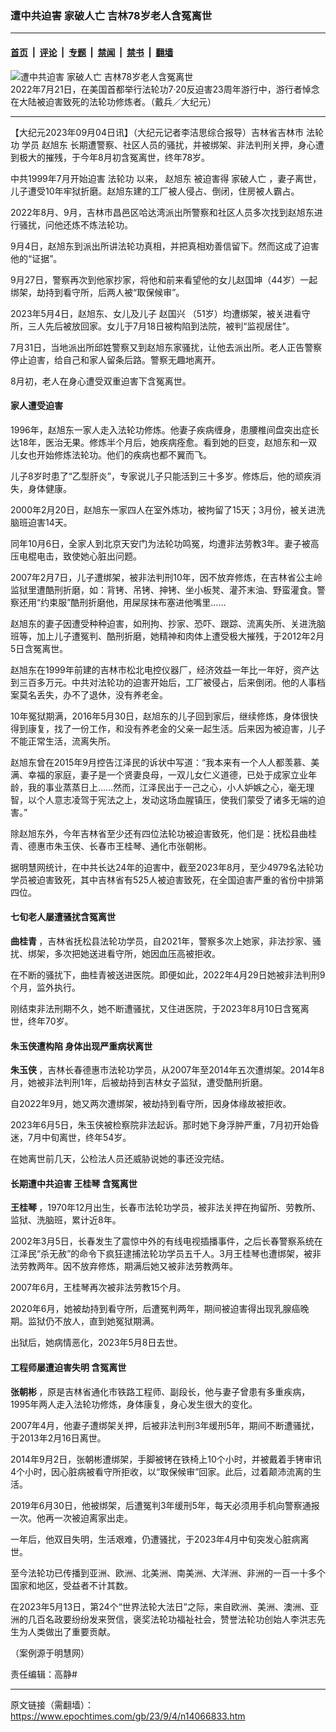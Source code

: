 ### 遭中共迫害 家破人亡 吉林78岁老人含冤离世

---

#### [首页](../../../..?n14066833) &nbsp;|&nbsp; [评论](../../../../../epoch-comment?n14066833) &nbsp;|&nbsp; [专题](../../../../../epoch-special?n14066833) &nbsp;|&nbsp; [禁闻](../../../../../epoch-news?n14066833) &nbsp;|&nbsp; [禁书](../../../../../books?n14066833) &nbsp;|&nbsp; [翻墙](https://github.com/gfw-breaker/nogfw/blob/master/README.md?n14066833)


<div><img alt="遭中共迫害 家破人亡 吉林78岁老人含冤离世" class="attachment-djy_600_400 size-djy_600_400 wp-post-image" src="https://i.epochtimes.com/assets/uploads/2022/08/id13797604-2207211658011973-600x400.jpeg"/>
<div class="caption">
 2022年7月21日，在美国首都举行法轮功7·20反迫害23周年游行中，游行者悼念在大陆被迫害致死的法轮功修炼者。（戴兵／大纪元）
</div></div><hr/><div class="post_content" id="artbody" itemprop="articleBody">
 <!-- article content begin -->
 <p>
  【大纪元2023年09月04日讯】（大纪元记者李洁思综合报导）吉林省吉林市
  <ok href="https://www.epochtimes.com/gb/tag/%E6%B3%95%E8%BD%AE%E5%8A%9F.html">
   法轮功
  </ok>
  学员
  <ok href="https://www.epochtimes.com/gb/tag/%E8%B5%B5%E6%97%AD%E4%B8%9C.html">
   赵旭东
  </ok>
  长期遭警察、社区人员的骚扰，并被绑架、非法判刑关押，身心遭到极大的摧残，于今年8月初含冤离世，终年78岁。
 </p>
 <p>
  中共1999年7月开始迫害
  <ok href="https://www.epochtimes.com/gb/tag/%E6%B3%95%E8%BD%AE%E5%8A%9F.html">
   法轮功
  </ok>
  以来，
  <ok href="https://www.epochtimes.com/gb/tag/%E8%B5%B5%E6%97%AD%E4%B8%9C.html">
   赵旭东
  </ok>
  被迫害得
  <ok href="https://www.epochtimes.com/gb/tag/%E5%AE%B6%E7%A0%B4%E4%BA%BA%E4%BA%A1.html">
   家破人亡
  </ok>
  ，妻子离世，儿子遭受10年牢狱折磨。赵旭东建的工厂被人侵占、倒闭，住房被人霸占。
 </p>
 <p>
  <center>
  </center>
  <p>
   2022年8月、9月，吉林市昌邑区哈达湾派出所警察和社区人员多次找到赵旭东进行骚扰，问他还炼不炼法轮功。
  </p>
  <p>
   9月4日，赵旭东到派出所讲法轮功真相，并把真相劝善信留下。然而这成了迫害他的“证据”。
  </p>
  <p>
   9月27日，警察再次到他家抄家，将他和前来看望他的女儿赵国坤（44岁）一起绑架，劫持到看守所，后两人被“取保候审”。
  </p>
  <p>
   2023年5月4日，赵旭东、女儿及儿子
   <ok href="https://www.epochtimes.com/gb/tag/%E8%B5%B5%E5%9B%BD%E5%85%B4.html">
    赵国兴
   </ok>
   （51岁）均遭绑架，被关进看守所，三人先后被放回家。女儿于7月18日被构陷到法院，被判“监视居住”。
  </p>
  <p>
   7月31日，当地派出所邱姓警察又到赵旭东家骚扰，让他去派出所。老人正告警察停止迫害，给自己和家人留条后路。警察无趣地离开。
  </p>
  <p>
   8月初，老人在身心遭受双重迫害下含冤离世。
  </p>
  <h4>
   家人遭受迫害
  </h4>
  <p>
   1996年，赵旭东一家人走入法轮功修炼。他妻子疾病缠身，患腰椎间盘突出症长达18年，医治无果。修炼半个月后，她疾病痊愈。看到她的巨变，赵旭东和一双儿女也开始修炼法轮功。他们的疾病也都不翼而飞。
  </p>
  <p>
   儿子8岁时患了“乙型肝炎”，专家说儿子只能活到三十多岁。修炼后，他的顽疾消失，身体健康。
  </p>
  <p>
   2000年2月20日，赵旭东一家四人在室外炼功，被拘留了15天；3月份，被关进洗脑班迫害14天。
  </p>
  <p>
   同年10月6日，全家人到北京天安门为法轮功鸣冤，均遭非法劳教3年。妻子被高压电棍电击，致使她心脏出问题。
  </p>
  <p>
   2007年2月7日，儿子遭绑架，被非法判刑10年，因不放弃修炼，在吉林省公主岭监狱里遭酷刑折磨，如：背铐、吊铐、抻铐、坐小板凳、灌芥末油、野蛮灌食。警察还用“约束服”酷刑折磨他，用屎尿抹布塞进他嘴里……
  </p>
  <p>
   赵旭东的妻子因遭受种种迫害，如刑拘、抄家、恐吓、跟踪、流离失所、关进洗脑班等，加上儿子遭冤判、酷刑折磨，她精神和肉体上遭受极大摧残，于2012年2月5日含冤离世。
  </p>
  <p>
   赵旭东在1999年前建的吉林市松北电控仪器厂，经济效益一年比一年好，资产达到三百多万元。中共对法轮功的迫害开始后，工厂被侵占，后来倒闭。他的人事档案莫名丢失，办不了退休，没有养老金。
  </p>
  <p>
   10年冤狱期满，2016年5月30日，赵旭东的儿子回到家后，继续修炼，身体很快得到康复，找了一份工作，和没有养老金的父亲一起生活。后来因为被迫害，儿子不能正常生活，流离失所。
  </p>
  <p>
   赵旭东曾在2015年9月控告江泽民的诉状中写道：“我本来有一个人人都羡慕、美满、幸福的家庭，妻子是一个贤妻良母，一双儿女仁义道德，已处于成家立业年龄，我的事业蒸蒸日上……然而，江泽民出于一己之心，小人妒嫉之心，毫无理智，以个人意志凌驾于宪法之上，发动这场血腥镇压，使我们蒙受了诸多无端的迫害。”
  </p>
  <p>
   除赵旭东外，今年吉林省至少还有四位法轮功被迫害致死，他们是：抚松县曲桂青、德惠市朱玉侠、长春市王桂琴、通化市张朝彬。
  </p>
  <p>
   据明慧网统计，在中共长达24年的迫害中，截至2023年8月，至少4979名法轮功学员被迫害致死，其中吉林省有525人被迫害致死，在全国迫害严重的省份中排第四位。
  </p>
  <h4>
   七旬老人屡遭骚扰含冤离世
  </h4>
  <p>
   <strong>
    曲桂青
   </strong>
   ，吉林省抚松县法轮功学员，自2021年，警察多次上她家，非法抄家、骚扰、绑架，多次把她送进看守所，她因血压高被拒收。
  </p>
  <p>
   在不断的骚扰下，曲桂青被送进医院。即便如此，2022年4月29日她被非法判刑9个月，监外执行。
  </p>
  <p>
   刚结束非法刑期不久，她不断遭骚扰，又住进医院，于2023年8月10日含冤离世，终年70岁。
  </p>
  <h4>
   朱玉侠遭构陷 身体出现严重病状离世
  </h4>
  <p>
   <strong>
    朱玉侠
   </strong>
   ，吉林长春德惠市法轮功学员，从2007年至2014年五次遭绑架。2014年8月，她被非法判刑1年，后被劫持到吉林女子监狱，遭受酷刑折磨。
  </p>
  <p>
   自2022年9月，她又两次遭绑架，被劫持到看守所，因身体缘故被拒收。
  </p>
  <p>
   2023年6月5日，朱玉侠被检察院非法起诉。那时她下身浮肿严重，7月初开始昏迷，7月中旬离世，终年54岁。
  </p>
  <p>
   在她离世前几天，公检法人员还威胁说她的事还没完结。
  </p>
  <h4>
   长期遭中共迫害
   <strong>
    王桂琴
   </strong>
   含冤离世
  </h4>
  <p>
   <strong>
    王桂琴
   </strong>
   ，1970年12月出生，长春市法轮功学员，被非法关押在拘留所、劳教所、监狱、洗脑班，累计近8年。
  </p>
  <p>
   2002年3月5日，长春发生了震惊中外的有线电视插播事件，之后长春警察系统在江泽民“杀无赦”的命令下疯狂逮捕法轮功学员五千人。3月王桂琴也遭绑架，被非法劳教两年。因不放弃修炼，期满后她又被非法劳教两年。
  </p>
  <p>
   2007年6月，王桂琴再次被非法劳教15个月。
  </p>
  <p>
   2020年6月，她被劫持到看守所，后遭冤判两年，期间被迫害得出现乳腺癌晚期。监狱仍不放人，直到她冤狱期满。
  </p>
  <p>
   出狱后，她病情恶化，2023年5月8日去世。
  </p>
  <h4>
   工程师屡遭迫害失明 含冤离世
  </h4>
  <p>
   <strong>
    张朝彬
   </strong>
   ，原是吉林省通化市铁路工程师、副段长，他与妻子曾患有多重疾病，1995年两人走入法轮功修炼，身体康复，身心发生很大的变化。
  </p>
  <p>
   2007年4月，他妻子遭绑架关押，后被非法判刑3年缓刑5年，期间不断遭骚扰，于2013年2月16日离世。
  </p>
  <p>
   2014年9月2日，张朝彬遭绑架，手脚被铐在铁椅上10个小时，并被戴着手铐审讯4个小时，因心脏病被看守所拒收，以“取保候审”回家。此后，过着颠沛流离的生活。
  </p>
  <p>
   2019年6月30日，他被绑架，后遭冤判3年缓刑5年，每天必须用手机向警察通报一次。他再一次被迫离家出走。
  </p>
  <p>
   一年后，他双目失明，生活艰难，仍遭骚扰，于2023年4月中旬突发心脏病离世。
  </p>
  <p>
   至今法轮功已传播到亚洲、欧洲、北美洲、南美洲、大洋洲、非洲的一百一十多个国家和地区，受益者不计其数。
  </p>
  <p>
   在2023年5月13日，第24个“世界法轮大法日”之际，来自欧洲、美洲、澳洲、亚洲的几百名政要纷纷发来贺信，褒奖法轮功福祉社会，赞誉法轮功创始人李洪志先生为人类做出了重要贡献。
  </p>
  <p>
   （案例源于明慧网）
  </p>
  <p>
   责任编辑：高静#
  </p>
  <!-- article content end -->
  <div id="below_article_ad">
  </div>
 </p>
</div>


---

原文链接（需翻墙）：https://www.epochtimes.com/gb/23/9/4/n14066833.htm